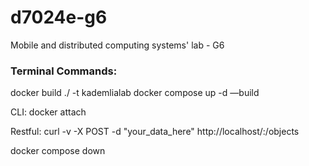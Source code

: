 # d7024e-g6
Mobile and distributed computing systems' lab - G6

### Terminal Commands:

docker build ./ -t kademlialab
docker compose up -d —build

CLI: docker attach <containerID>

Restful: curl -v -X POST -d "your_data_here" http://localhost/:<port>/objects 

docker compose down 
